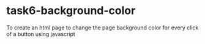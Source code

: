 # task6-background-color
 To create an html page to change the page background color for every click of a button using javascript 
